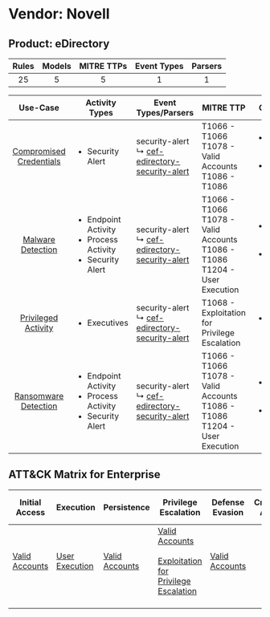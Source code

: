 Vendor: Novell
==============
Product: eDirectory
-------------------
| Rules | Models | MITRE TTPs | Event Types | Parsers |
|:-----:|:------:|:----------:|:-----------:|:-------:|
|  25   |   5    |     5      |      1      |    1    |

|                                  Use-Case                                  | Activity Types                                                                      | Event Types/Parsers                                                                                               | MITRE TTP                                                                              | Content                                                                                                               |
|:--------------------------------------------------------------------------:| ----------------------------------------------------------------------------------- | ----------------------------------------------------------------------------------------------------------------- | -------------------------------------------------------------------------------------- | --------------------------------------------------------------------------------------------------------------------- |
| [Compromised Credentials](../../../UseCases/uc_compromised_credentials.md) | <ul><li>Security Alert</li></ul>                                                    |  security-alert<br> ↳ [cef-edirectory-security-alert](Parsers/parserContent_cef-edirectory-security-alert.md)<br> | T1066 - T1066<br>T1078 - Valid Accounts<br>T1086 - T1086<br>                           | [<ul><li>17 Rules</li></ul><ul><li>4 Models</li></ul>](Rules_Models/r_m_novell_edirectory_Compromised_Credentials.md) |
|       [Malware Detection](../../../UseCases/uc_malware_detection.md)       | <ul><li>Endpoint Activity</li><li>Process Activity</li><li>Security Alert</li></ul> |  security-alert<br> ↳ [cef-edirectory-security-alert](Parsers/parserContent_cef-edirectory-security-alert.md)<br> | T1066 - T1066<br>T1078 - Valid Accounts<br>T1086 - T1086<br>T1204 - User Execution<br> | [<ul><li>10 Rules</li></ul><ul><li>3 Models</li></ul>](Rules_Models/r_m_novell_edirectory_Malware_Detection.md)       |
|     [Privileged Activity](../../../UseCases/uc_privileged_activity.md)     | <ul><li>Executives</li></ul>                                                        |  security-alert<br> ↳ [cef-edirectory-security-alert](Parsers/parserContent_cef-edirectory-security-alert.md)<br> | T1068 - Exploitation for Privilege Escalation<br>                                      | [<ul><li>1 Rules</li></ul>](Rules_Models/r_m_novell_edirectory_Privileged_Activity.md)                                |
|    [Ransomware Detection](../../../UseCases/uc_ransomware_detection.md)    | <ul><li>Endpoint Activity</li><li>Process Activity</li><li>Security Alert</li></ul> |  security-alert<br> ↳ [cef-edirectory-security-alert](Parsers/parserContent_cef-edirectory-security-alert.md)<br> | T1066 - T1066<br>T1078 - Valid Accounts<br>T1086 - T1086<br>T1204 - User Execution<br> | [<ul><li>10 Rules</li></ul><ul><li>3 Models</li></ul>](Rules_Models/r_m_novell_edirectory_Ransomware_Detection.md)    |

ATT&CK Matrix for Enterprise
----------------------------
| Initial Access                                                      | Execution                                                           | Persistence                                                         | Privilege Escalation                                                                                                                                          | Defense Evasion                                                     | Credential Access | Discovery | Lateral Movement | Collection | Command and Control | Exfiltration | Impact |
| ------------------------------------------------------------------- | ------------------------------------------------------------------- | ------------------------------------------------------------------- | ------------------------------------------------------------------------------------------------------------------------------------------------------------- | ------------------------------------------------------------------- | ----------------- | --------- | ---------------- | ---------- | ------------------- | ------------ | ------ |
| [Valid Accounts](https://attack.mitre.org/techniques/T1078)<br><br> | [User Execution](https://attack.mitre.org/techniques/T1204)<br><br> | [Valid Accounts](https://attack.mitre.org/techniques/T1078)<br><br> | [Valid Accounts](https://attack.mitre.org/techniques/T1078)<br><br>[Exploitation for Privilege Escalation](https://attack.mitre.org/techniques/T1068)<br><br> | [Valid Accounts](https://attack.mitre.org/techniques/T1078)<br><br> |                   |           |                  |            |                     |              |        |